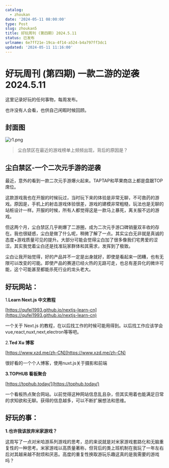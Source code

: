 ```yaml
---
catalog:
  - zhoukan
date: '2024-05-11 08:00:00'
type: Post
slug: zhoukan5
title: 好玩周刊 (第四期) 2024.5.11
status: 已发布
urlname: 6e7ff21e-19ca-4f14-a524-b4a797ff3dc1
updated: '2024-05-11 11:16:00'
---
```


# 好玩周刊 (第四期) 一款二游的逆袭  2024.5.11


这里记录好玩的任何事物，每周发布。


也许没有人会看，也供自己闲暇时候回顾。


## 封面图


![r1.png](https://f2v2.sltplan.com/r1.png)


> 尘白禁区在最近的游戏榜单上频频出现，背后的原因是？


## 尘白禁区-一个二次元手游的逆袭


最近，意外的看到一款二次元手游爆火起来。TAPTAP和苹果商店上都是盘踞TOP席位。


这款游戏我也在开服的时候玩过，当时玩下来的体验是非常无聊，不可救药的游戏。原因是，手机上的射击游戏体验很差，游戏的建模非常粗糙，玩法也是无聊的站桩设计一样。开服的时候，所有人都觉得这是一款马上暴死，离关服不远的游戏。


但这两个月，尘白禁区几乎刷爆了二游圈，成为二次元手游口碑销量双丰收的存在。我也很疑惑，尘白是做了什么呢，稍微了解了一点。其实尘白无非就是真诚的态度+游戏质量可见的提升。大部分可能会觉得尘白加了很多像我们宅男爱的涩涩。其实我觉着尘白还是找准玩家群体和其需求，发挥到了极致。


尘白让我开始觉得，好的产品并不一定是出身就好，即使是看起来一团糟，也有无限可以改变的可能。即使产品的赛道已经火热的无路可走，也总有差异化的微许可能，这个可能甚至都能杀死行业的龙头老大。


## 好玩网站：


1.**Learn Next.js 中文教程**


[https://qufei1993.github.io/nextjs-learn-cn](https://qufei1993.github.io/nextjs-learn-cn)


一个关于 Next.js 的教程，在以后找工作的时候可能用得到。以后找工作应该学会 vue,react,nuxt,next,electron等等吧。


2.**Ted Xu 博客**


[https://www.xzd.me/zh-CN](https://www.xzd.me/zh-CN)


很好看的一个个人博客，使用nuxt.js关于摄影和前端


**3.TOPHUB 看板聚合**


[https://tophub.today/](https://tophub.today/)


一个看板热点聚合网站。以前觉得这种网站信息乱且杂，但其实用着也能满足日常的求知欲和无聊。获得的信息越多，可以不断扩展想法和思维。


## 好玩的事：


**1.也许我该放弃米家游戏？**


这周写了一点对米哈游系列游戏的思考，总的来说就是对米家游戏套路化和无脑重复性的一种思考。米家游戏以高质量著称，但背后的类上班机制在我玩了一年左右后对其越来越不耐烦和厌恶。高度的重复性换取游玩乐趣这真的是我需要的游戏吗？

